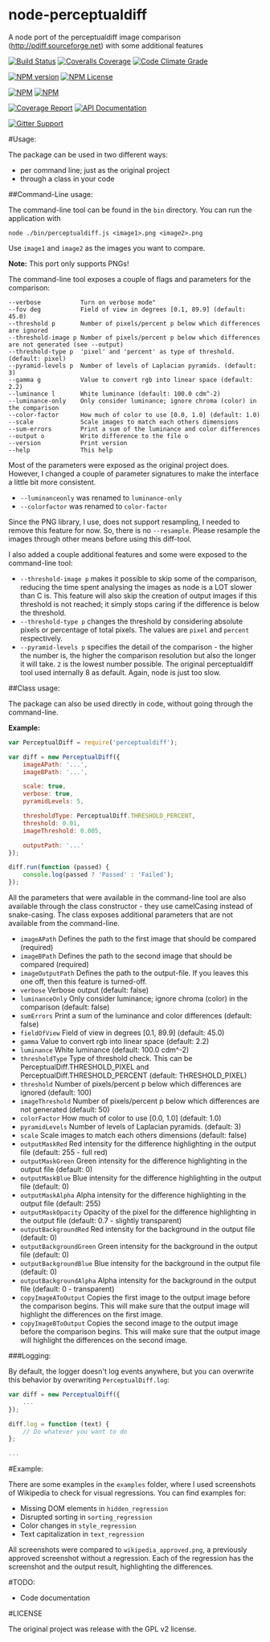 node-perceptualdiff
===================

A node port of the perceptualdiff image comparison (http://pdiff.sourceforge.net) with some additional features

[![Build Status](https://img.shields.io/travis/preceptorjs/perceptualdiff.svg)](http://travis-ci.org/preceptorjs/perceptualdiff)
[![Coveralls Coverage](https://img.shields.io/coveralls/preceptorjs/perceptualdiff.svg)](https://coveralls.io/r/preceptorjs/perceptualdiff)
[![Code Climate Grade](https://img.shields.io/codeclimate/github/preceptorjs/perceptualdiff.svg)](https://codeclimate.com/github/preceptorjs/perceptualdiff)

[![NPM version](https://badge.fury.io/js/perceptualdiff.svg)](https://www.npmjs.com/package/perceptualdiff)
[![NPM License](https://img.shields.io/npm/l/perceptualdiff.svg)](https://www.npmjs.com/package/perceptualdiff)

[![NPM](https://nodei.co/npm/perceptualdiff.png?downloads=true&stars=true)](https://www.npmjs.com/package/perceptualdiff)
[![NPM](https://nodei.co/npm-dl/perceptualdiff.png?months=3&height=2)](https://www.npmjs.com/package/perceptualdiff)

[![Coverage Report](https://img.shields.io/badge/Coverage_Report-Not_Available-red.svg)](http://preceptorjs.github.io/perceptualdiff/coverage/lcov-report/)
[![API Documentation](https://img.shields.io/badge/API_Documentation-Not_Available-red.svg)](http://preceptorjs.github.io/perceptualdiff/docs/)

[![Gitter Support](https://img.shields.io/badge/Support-Gitter_IM-yellow.svg)](https://gitter.im/preceptorjs/support)

#Usage:

The package can be used in two different ways:
 * per command line; just as the original project
 * through a class in your code


##Command-Line usage:

The command-line tool can be found in the ```bin``` directory. You can run the application with

```
node ./bin/perceptualdiff.js <image1>.png <image2>.png
```
Use ```image1``` and ```image2``` as the images you want to compare.

**Note:** This port only supports PNGs!

The command-line tool exposes a couple of flags and parameters for the comparison:
```
--verbose           Turn on verbose mode"
--fov deg           Field of view in degrees [0.1, 89.9] (default: 45.0)
--threshold p       Number of pixels/percent p below which differences are ignored
--threshold-image p Number of pixels/percent p below which differences are not generated (see --output)
--threshold-type p  'pixel' and 'percent' as type of threshold. (default: pixel)
--pyramid-levels p  Number of levels of Laplacian pyramids. (default: 3)
--gamma g           Value to convert rgb into linear space (default: 2.2)
--luminance l       White luminance (default: 100.0 cdm^-2)
--luminance-only    Only consider luminance; ignore chroma (color) in the comparison
--color-factor      How much of color to use [0.0, 1.0] (default: 1.0)
--scale             Scale images to match each others dimensions
--sum-errors        Print a sum of the luminance and color differences
--output o          Write difference to the file o
--version           Print version
--help              This help
```

Most of the parameters were exposed as the original project does. However, I changed a couple of parameter signatures
to make the interface a little bit more consistent.
* ```--luminanceonly``` was renamed to ```luminance-only```
* ```--colorfactor``` was renamed to ```color-factor```

Since the PNG library, I use, does not support resampling, I needed to remove this feature for now.
So, there is no ```--resample```. Please resample the images through other means before using this diff-tool.

I also added a couple additional features and some were exposed to the command-line tool:
* ```--threshold-image p``` makes it possible to skip some of the comparison, reducing the time spent analysing the
images as node is a LOT slower than C is. This feature will also skip the creation of output images if this threshold is not reached; it simply stops caring if the difference is below the threshold.
* ```--threshold-type p``` changes the threshold by considering absolute pixels or percentage of total pixels. The values are ```pixel``` and ```percent``` respectively.
* ```--pyramid-levels p``` specifies the detail of the comparison - the higher the number is, the higher the comparison resolution but also the longer it will take. ```2``` is the lowest number possible. The original perceptualdiff tool used internally 8 as default. Again, node is just too slow.


##Class usage:

The package can also be used directly in code, without going through the command-line.

**Example:**
```JavaScript
var PerceptualDiff = require('perceptualdiff');

var diff = new PerceptualDiff({
    imageAPath: '...',
    imageBPath: '...',

    scale: true,
    verbose: true,
    pyramidLevels: 5,

    thresholdType: PerceptualDiff.THRESHOLD_PERCENT,
    threshold: 0.01,
    imageThreshold: 0.005,

    outputPath: '...'
});

diff.run(function (passed) {
    console.log(passed ? 'Passed' : 'Failed');
});
```

All the parameters that were available in the command-line tool are also available through the class constructor - they use
camelCasing instead of snake-casing. The class exposes additional parameters that are not available from the command-line.
* ```imageAPath``` Defines the path to the first image that should be compared (required)
* ```imageBPath``` Defines the path to the second image that should be compared (required)
* ```imageOutputPath``` Defines the path to the output-file. If you leaves this one off, then this feature is turned-off.
* ```verbose``` Verbose output (default: false)
* ```luminanceOnly``` Only consider luminance; ignore chroma (color) in the comparison (default: false)
* ```sumErrors``` Print a sum of the luminance and color differences (default: false)
* ```fieldOfView``` Field of view in degrees [0.1, 89.9] (default: 45.0)
* ```gamma``` Value to convert rgb into linear space (default: 2.2)
* ```luminance``` White luminance (default: 100.0 cdm^-2)
* ```thresholdType``` Type of threshold check. This can be PerceptualDiff.THRESHOLD_PIXEL and PerceptualDiff.THRESHOLD_PERCENT (default: THRESHOLD_PIXEL)
* ```threshold``` Number of pixels/percent p below which differences are ignored (default: 100)
* ```imageThreshold``` Number of pixels/percent p below which differences are not generated (default: 50)
* ```colorFactor``` How much of color to use [0.0, 1.0] (default: 1.0)
* ```pyramidLevels``` Number of levels of Laplacian pyramids. (default: 3)
* ```scale``` Scale images to match each others dimensions (default: false)
* ```outputMaskRed``` Red intensity for the difference highlighting in the output file (default: 255 - full red)
* ```outputMaskGreen``` Green intensity for the difference highlighting in the output file (default: 0)
* ```outputMaskBlue``` Blue intensity for the difference highlighting in the output file (default: 0)
* ```outputMaskAlpha``` Alpha intensity for the difference highlighting in the output file (default: 255)
* ```outputMaskOpacity``` Opacity of the pixel for the difference highlighting in the output file (default: 0.7 - slightly transparent)
* ```outputBackgroundRed``` Red intensity for the background in the output file (default: 0)
* ```outputBackgroundGreen``` Green intensity for the background in the output file (default: 0)
* ```outputBackgroundBlue``` Blue intensity for the background in the output file (default: 0)
* ```outputBackgroundAlpha``` Alpha intensity for the background in the output file (default: 0 - transparent)
* ```copyImageAToOutput``` Copies the first image to the output image before the comparison begins. This will make sure that the output image will highlight the differences on the first image.
* ```copyImageBToOutput``` Copies the second image to the output image before the comparison begins. This will make sure that the output image will highlight the differences on the second image.


###Logging:

By default, the logger doesn't log events anywhere, but you can overwrite this behavior by overwriting ```PerceptualDiff.log```:

```JavaScript
var diff = new PerceptualDiff({
    ...
});

diff.log = function (text) {
    // Do whatever you want to do
};

...
```


#Example:

There are some examples in the ```examples``` folder, where I used screenshots of Wikipedia to check for visual regressions.
You can find examples for:
* Missing DOM elements in ```hidden_regression```
* Disrupted sorting in ```sorting_regression```
* Color changes in ```style_regression```
* Text capitalization in ```text_regression```

All screenshots were compared to ```wikipedia_approved.png```, a previously approved screenshot without a regression.
Each of the regression has the screenshot and the output result, highlighting the differences.


#TODO:

* Code documentation


#LICENSE

The original project was release with the GPL v2 license.
